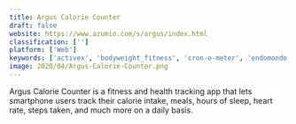 ```yaml
---
title: Argus Calorie Counter
draft: false 
website: https://www.azumio.com/s/argus/index.html
classification: ['']
platform: ['Web']
keywords: ['activex', 'bodyweight_fitness', 'cron-o-meter', 'endomondo', 'fit-notes', 'fatsecret', 'fit_journey', 'fitatu_calorie_counter', 'fitocracy', 'happy_scale', 'healthifyme', 'ketodiet', 'lifesum', 'lose_it!', 'nutritionix_track', 'pear_personal_coach', 'tinbox', 'weight_watchers']
image: 2020/04/Argus-Calorie-Counter.png
---
```

Argus Calorie Counter is a fitness and health tracking app that lets smartphone users track their calorie intake, meals, hours of sleep, heart rate, steps taken, and much more on a daily basis.